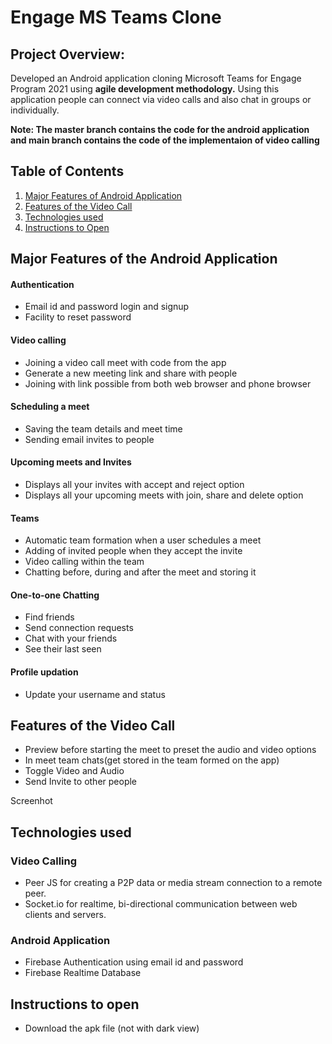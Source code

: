 # Engage MS Teams Clone

## Project Overview: 
Developed an Android application cloning Microsoft Teams for Engage Program 2021 using **agile development methodology.** Using this application people can connect via video calls and also chat in groups or individually.

**Note: The master branch contains the code for the android application and main branch contains the code of the implementaion of video calling**

## Table of Contents
1. [Major Features of Android Application](#major-Features-of-the-android-application)
2. [Features of the Video Call](#features-of-the-video-call)
3. [Technologies used](#technologies-used)
4. [Instructions to Open](#instructions-to-open)

## Major Features of the Android Application

#### Authentication
- Email id and password login and signup
- Facility to reset password

#### Video calling
- Joining a video call meet with code from the app
- Generate a new meeting link and share with people
- Joining with link possible from both web browser and phone browser

#### Scheduling a meet
- Saving the team details and meet time
- Sending email invites to people

#### Upcoming meets and Invites
- Displays all your invites with accept and reject option
- Displays all your upcoming meets with join, share and delete option

#### Teams
- Automatic team formation when a user schedules a meet
- Adding of invited people when they accept the invite 
- Video calling within the team
- Chatting before, during and after the meet and storing it

#### One-to-one Chatting
- Find friends
- Send connection requests
- Chat with your friends
- See their last seen

#### Profile updation 
- Update your username and status

## Features of the Video Call
- Preview before starting the meet to preset the audio and video options
- In meet team chats(get stored in the team formed on the app)
- Toggle Video and Audio
- Send Invite to other people

Screenhot 

## Technologies used

### Video Calling
- Peer JS for creating a P2P data or media stream connection to a remote peer.
- Socket.io for realtime, bi-directional communication between web clients and servers. 

### Android Application
- Firebase Authentication using email id and password
- Firebase Realtime Database

## Instructions to open
- Download the apk file (not with dark view)

